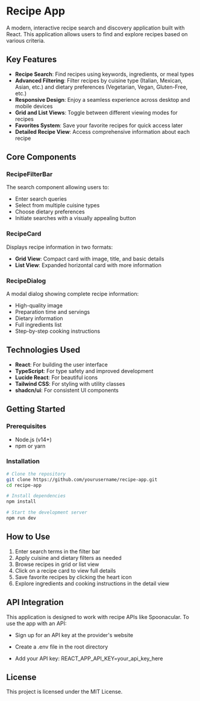 # Recipe App

A modern, interactive recipe search and discovery application built with React. This application allows users to find and explore recipes based on various criteria.

## Key Features

- **Recipe Search**: Find recipes using keywords, ingredients, or meal types
- **Advanced Filtering**: Filter recipes by cuisine type (Italian, Mexican, Asian, etc.) and dietary preferences (Vegetarian, Vegan, Gluten-Free, etc.)
- **Responsive Design**: Enjoy a seamless experience across desktop and mobile devices
- **Grid and List Views**: Toggle between different viewing modes for recipes
- **Favorites System**: Save your favorite recipes for quick access later
- **Detailed Recipe View**: Access comprehensive information about each recipe

## Core Components

### RecipeFilterBar

The search component allowing users to:

- Enter search queries
- Select from multiple cuisine types
- Choose dietary preferences
- Initiate searches with a visually appealing button

### RecipeCard

Displays recipe information in two formats:

- **Grid View**: Compact card with image, title, and basic details
- **List View**: Expanded horizontal card with more information

### RecipeDialog

A modal dialog showing complete recipe information:

- High-quality image
- Preparation time and servings
- Dietary information
- Full ingredients list
- Step-by-step cooking instructions

## Technologies Used

- **React**: For building the user interface
- **TypeScript**: For type safety and improved development
- **Lucide React**: For beautiful icons
- **Tailwind CSS**: For styling with utility classes
- **shadcn/ui**: For consistent UI components

## Getting Started

### Prerequisites

- Node.js (v14+)
- npm or yarn

### Installation

```bash
# Clone the repository
git clone https://github.com/yourusername/recipe-app.git
cd recipe-app

# Install dependencies
npm install

# Start the development server
npm run dev
```

## How to Use

1. Enter search terms in the filter bar
2. Apply cuisine and dietary filters as needed
3. Browse recipes in grid or list view
4. Click on a recipe card to view full details
5. Save favorite recipes by clicking the heart icon
6. Explore ingredients and cooking instructions in the detail view

## API Integration

This application is designed to work with recipe APIs like Spoonacular. To use the app with an API:

- Sign up for an API key at the provider's website

- Create a .env file in the root directory

- Add your API key: REACT_APP_API_KEY=your_api_key_here

## License

This project is licensed under the MIT License.
